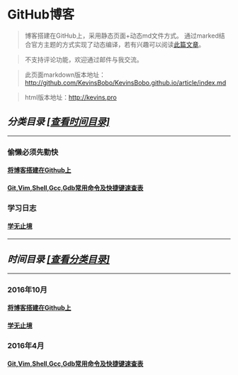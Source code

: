 # GitHub博客
>博客搭建在GitHub上，采用静态页面+动态md文件方式。
>通过marked结合官方主题的方式实现了动态编译，若有兴趣可以阅读[此篇文章](http://kevins.pro/blog/my_blog_come_to_github/)。

>不支持评论功能，欢迎通过邮件与我交流。

>此页面markdown版本地址：<http://github.com/KevinsBobo/KevinsBobo.github.io/article/index.md>

>html版本地址：<http://kevins.pro>

<span id="class"></span>
## *分类目录* [*\[查看时间目录\]*](#time)
---
### 偷懒必须先勤快
#### [将博客搭建在Github上](http://kevins.pro/blog/my_blog_come_to_github/)
#### [Git,Vim,Shell,Gcc,Gdb常用命令及快捷键速查表](http://github.com/KevinsBobo/cheat-sheet/)
### 学习日志
#### [学无止境](http://kevins.pro/blog/learning_log/)
---
<span id="time"></span>
## *时间目录* [*\[查看分类目录\]*](#class)
---
### 2016年10月
#### [将博客搭建在Github上](http://kevins.pro/blog/my_blog_come_to_github/)
#### [学无止境](http://kevins.pro/blog/learning_log/)
### 2016年4月
#### [Git,Vim,Shell,Gcc,Gdb常用命令及快捷键速查表](http://github.com/KevinsBobo/cheat-sheet/)
